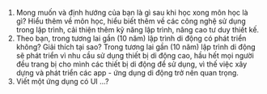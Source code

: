 1. Mong muốn và định hướng của bạn là gì sau khi học xong môn học là gì?
   Hiểu thêm về môn học, hiểu biết thêm về các công nghệ sử dụng trong lập trình, cải thiện thêm kỹ năng lập trình, nâng cao tư duy thiết kế.
2. Theo bạn, trong tương lai gần (10 năm) lập trình di động có phát triển không? Giải thích tại sao?
   Trong tương lai gần (10 năm) lập trình di động sẽ phát triển vì nhu cầu sử dụng thiết bị di động cao, hầu hết mọi người đều trang bị cho mình các thiết bị di động để sử dụng,
  vì thế việc xây dựng và phát triển các app - ứng dụng di động trở nên quan trọng.
3. Viết một ứng dụng có UI ...?
